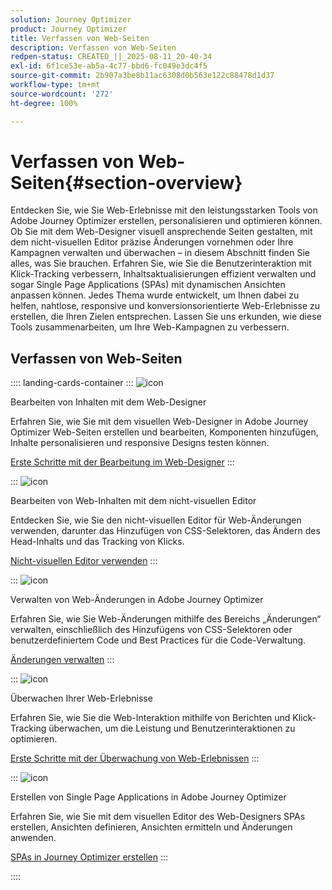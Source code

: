 ```yaml
---
solution: Journey Optimizer
product: Journey Optimizer
title: Verfassen von Web-Seiten
description: Verfassen von Web-Seiten
redpen-status: CREATED_||_2025-08-11_20-40-34
exl-id: 6f1ce53e-ab5a-4c77-bbd6-fc049e3dc4f5
source-git-commit: 2b907a3be8b11ac6308d0b563e122c88478d1d37
workflow-type: tm+mt
source-wordcount: '272'
ht-degree: 100%

---
```


# Verfassen von Web-Seiten{#section-overview}

Entdecken Sie, wie Sie Web-Erlebnisse mit den leistungsstarken Tools von Adobe Journey Optimizer erstellen, personalisieren und optimieren können. Ob Sie mit dem Web-Designer visuell ansprechende Seiten gestalten, mit dem nicht-visuellen Editor präzise Änderungen vornehmen oder Ihre Kampagnen verwalten und überwachen – in diesem Abschnitt finden Sie alles, was Sie brauchen. Erfahren Sie, wie Sie die Benutzerinteraktion mit Klick-Tracking verbessern, Inhaltsaktualisierungen effizient verwalten und sogar Single Page Applications (SPAs) mit dynamischen Ansichten anpassen können. Jedes Thema wurde entwickelt, um Ihnen dabei zu helfen, nahtlose, responsive und konversionsorientierte Web-Erlebnisse zu erstellen, die Ihren Zielen entsprechen. Lassen Sie uns erkunden, wie diese Tools zusammenarbeiten, um Ihre Web-Kampagnen zu verbessern.

## Verfassen von Web-Seiten

:::: landing-cards-container
:::
![icon](https://cdn.experienceleague.adobe.com/icons/circle-play.svg?lang=de)

Bearbeiten von Inhalten mit dem Web-Designer

Erfahren Sie, wie Sie mit dem visuellen Web-Designer in Adobe Journey Optimizer Web-Seiten erstellen und bearbeiten, Komponenten hinzufügen, Inhalte personalisieren und responsive Designs testen können.

[Erste Schritte mit der Bearbeitung im Web-Designer](../using/web/web-visual-editor.md)
:::

:::
![icon](https://cdn.experienceleague.adobe.com/icons/code-branch.svg?lang=de)

Bearbeiten von Web-Inhalten mit dem nicht-visuellen Editor

Entdecken Sie, wie Sie den nicht-visuellen Editor für Web-Änderungen verwenden, darunter das Hinzufügen von CSS-Selektoren, das Ändern des Head-Inhalts und das Tracking von Klicks.

[Nicht-visuellen Editor verwenden](../using/web/web-non-visual-editor.md)
:::

:::
![icon](https://cdn.experienceleague.adobe.com/icons/gear.svg?lang=de)

Verwalten von Web-Änderungen in Adobe Journey Optimizer

Erfahren Sie, wie Sie Web-Änderungen mithilfe des Bereichs „Änderungen“ verwalten, einschließlich des Hinzufügens von CSS-Selektoren oder benutzerdefiniertem Code und Best Practices für die Code-Verwaltung.

[Änderungen verwalten](../using/web/manage-web-modifications.md)
:::

:::
![icon](https://cdn.experienceleague.adobe.com/icons/chart-line.svg?lang=de)

Überwachen Ihrer Web-Erlebnisse

Erfahren Sie, wie Sie die Web-Interaktion mithilfe von Berichten und Klick-Tracking überwachen, um die Leistung und Benutzerinteraktionen zu optimieren.

[Erste Schritte mit der Überwachung von Web-Erlebnissen](../using/web/monitor-web-experiences.md)
:::

:::
![icon](https://cdn.experienceleague.adobe.com/icons/puzzle-piece.svg?lang=de)

Erstellen von Single Page Applications in Adobe Journey Optimizer

Erfahren Sie, wie Sie mit dem visuellen Editor des Web-Designers SPAs erstellen, Ansichten definieren, Ansichten ermitteln und Änderungen anwenden.

[SPAs in Journey Optimizer erstellen](../using/web/web-spa.md)
:::

::::
